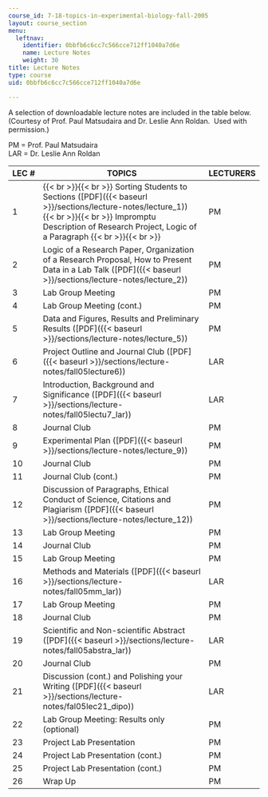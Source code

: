 ```yaml
---
course_id: 7-18-topics-in-experimental-biology-fall-2005
layout: course_section
menu:
  leftnav:
    identifier: 0bbfb6c6cc7c566cce712ff1040a7d6e
    name: Lecture Notes
    weight: 30
title: Lecture Notes
type: course
uid: 0bbfb6c6cc7c566cce712ff1040a7d6e

---
```


A selection of downloadable lecture notes are included in the table below. (Courtesy of Prof. Paul Matsudaira and Dr. Leslie Ann Roldan.  Used with permission.)

PM = Prof. Paul Matsudaira  
LAR = Dr. Leslie Ann Roldan

| LEC # | TOPICS | LECTURERS |
| --- | --- | --- |
| 1 |  {{< br >}}{{< br >}} Sorting Students to Sections ([PDF]({{< baseurl >}}/sections/lecture-notes/lecture_1)) {{< br >}}{{< br >}} Impromptu Description of Research Project, Logic of a Paragraph {{< br >}}{{< br >}}  | PM |
| 2 | Logic of a Research Paper, Organization of a Research Proposal, How to Present Data in a Lab Talk ([PDF]({{< baseurl >}}/sections/lecture-notes/lecture_2)) | PM |
| 3 | Lab Group Meeting | PM |
| 4 | Lab Group Meeting (cont.) | PM |
| 5 | Data and Figures, Results and Preliminary Results ([PDF]({{< baseurl >}}/sections/lecture-notes/lecture_5)) | PM |
| 6 | Project Outline and Journal Club ([PDF]({{< baseurl >}}/sections/lecture-notes/fall05lecture6)) | LAR |
| 7 | Introduction, Background and Significance ([PDF]({{< baseurl >}}/sections/lecture-notes/fall05lectu7_lar)) | LAR |
| 8 | Journal Club | PM |
| 9 | Experimental Plan ([PDF]({{< baseurl >}}/sections/lecture-notes/lecture_9)) | PM |
| 10 | Journal Club | PM |
| 11 | Journal Club (cont.) | PM |
| 12 | Discussion of Paragraphs, Ethical Conduct of Science, Citations and Plagiarism ([PDF]({{< baseurl >}}/sections/lecture-notes/lecture_12)) | PM |
| 13 | Lab Group Meeting | PM |
| 14 | Journal Club | PM |
| 15 | Lab Group Meeting | PM |
| 16 | Methods and Materials ([PDF]({{< baseurl >}}/sections/lecture-notes/fall05mm_lar)) | LAR |
| 17 | Lab Group Meeting | PM |
| 18 | Journal Club | PM |
| 19 | Scientific and Non-scientific Abstract ([PDF]({{< baseurl >}}/sections/lecture-notes/fall05abstra_lar)) | LAR |
| 20 | Journal Club | PM |
| 21 | Discussion (cont.) and Polishing your Writing ([PDF]({{< baseurl >}}/sections/lecture-notes/fal05lec21_dipo)) | LAR |
| 22 | Lab Group Meeting: Results only (optional) | PM |
| 23 | Project Lab Presentation | PM |
| 24 | Project Lab Presentation (cont.) | PM |
| 25 | Project Lab Presentation (cont.) | PM |
| 26 | Wrap Up | PM